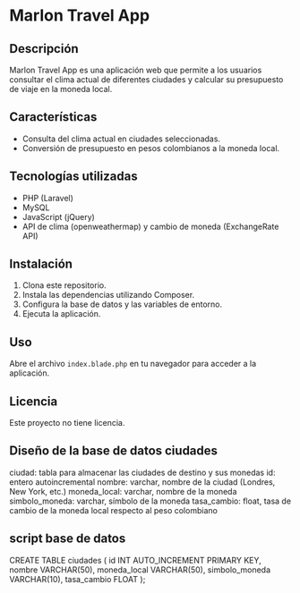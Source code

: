 # Marlon Travel App

## Descripción
Marlon Travel App es una aplicación web que permite a los usuarios consultar el clima actual de diferentes ciudades y calcular su presupuesto de viaje en la moneda local.

## Características
- Consulta del clima actual en ciudades seleccionadas.
- Conversión de presupuesto en pesos colombianos a la moneda local.

## Tecnologías utilizadas
- PHP (Laravel)
- MySQL
- JavaScript (jQuery)
- API de clima (openweathermap) y cambio de moneda (ExchangeRate API)

## Instalación
1. Clona este repositorio.
2. Instala las dependencias utilizando Composer.
3. Configura la base de datos y las variables de entorno.
4. Ejecuta la aplicación.

## Uso
Abre el archivo `index.blade.php` en tu navegador para acceder a la aplicación.


## Licencia
Este proyecto no tiene licencia.

## Diseño de la base de datos ciudades
ciudad: tabla para almacenar las ciudades de destino y sus monedas
id: entero autoincremental
nombre: varchar, nombre de la ciudad (Londres, New York, etc.)
moneda_local: varchar, nombre de la moneda
simbolo_moneda: varchar, símbolo de la moneda
tasa_cambio: float, tasa de cambio de la moneda local respecto al peso colombiano

## script base de datos
CREATE TABLE ciudades (
  id INT AUTO_INCREMENT PRIMARY KEY,
  nombre VARCHAR(50),
  moneda_local VARCHAR(50),
  simbolo_moneda VARCHAR(10),
  tasa_cambio FLOAT
);

